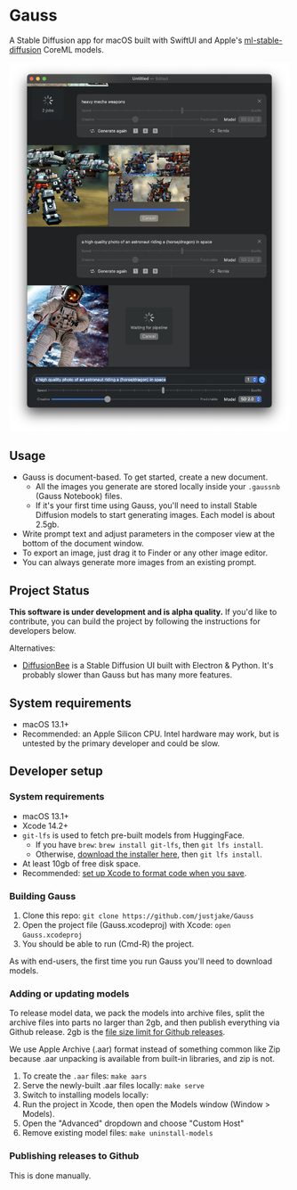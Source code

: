 # Gauss

A Stable Diffusion app for macOS built with SwiftUI and Apple's [ml-stable-diffusion](https://github.com/apple/ml-stable-diffusion) CoreML models.

![Screenshot](./screenshot.png)

## Usage

- Gauss is document-based. To get started, create a new document.
  - All the images you generate are stored locally inside your `.gaussnb` (Gauss Notebook) files.
  - If it's your first time using Gauss, you'll need to install Stable Diffusion models to start generating images. Each model is about 2.5gb.
- Write prompt text and adjust parameters in the composer view at the bottom of the document window.
- To export an image, just drag it to Finder or any other image editor.
- You can always generate more images from an existing prompt.

## Project Status

**This software is under development and is alpha quality.** If you'd like to contribute, you can build the project by following the instructions for developers below.

Alternatives:

- [DiffusionBee](https://github.com/divamgupta/diffusionbee-stable-diffusion-ui) is a Stable Diffusion UI built with Electron & Python. It's probably slower than Gauss but has many more features.

## System requirements

- macOS 13.1+
- Recommended: an Apple Silicon CPU. Intel hardware may work, but is untested by the primary developer and could be slow.

## Developer setup

### System requirements

- macOS 13.1+
- Xcode 14.2+
- `git-lfs` is used to fetch pre-built models from HuggingFace.
  - If you have `brew`: `brew install git-lfs`, then `git lfs install`.
  - Otherwise, [download the installer here](https://git-lfs.com/), then `git lfs install`.
- At least 10gb of free disk space.
- Recommended: [set up Xcode to format code when you save](https://luisramos.dev/xcode-format-and-save).

### Building Gauss

1. Clone this repo: `git clone https://github.com/justjake/Gauss`
1. Open the project file (Gauss.xcodeproj) with Xcode: `open Gauss.xcodeproj`
1. You should be able to run (Cmd-R) the project.

As with end-users, the first time you run Gauss you'll need to download models.

### Adding or updating models

To release model data, we pack the models into archive files, split the archive files into parts no larger than 2gb, and then publish everything via Github release. 2gb is the [file size limit for Github releases](https://docs.github.com/en/repositories/releasing-projects-on-github/about-releases#:~:text=Each%20file%20included%20in%20a,a%20release%2C%20nor%20bandwidth%20usage.).

We use Apple Archive (.aar) format instead of something common like Zip because .aar unpacking is available from built-in libraries, and zip is not.

1. To create the `.aar` files: `make aars`
1. Serve the newly-built .aar files locally: `make serve`
1. Switch to installing models locally:
1. Run the project in Xcode, then open the Models window (Window > Models).
1. Open the "Advanced" dropdown and choose "Custom Host"
1. Remove existing model files: `make uninstall-models`

### Publishing releases to Github

This is done manually.
